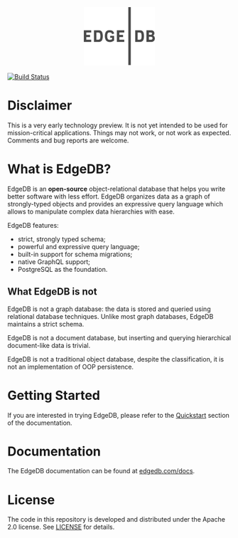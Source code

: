 <p align="center">
  <a href="https://edgedb.com"><img width="160px" src="logo.svg"></a>
</p>

[![Build Status](https://travis-ci.com/edgedb/edgedb.svg?token=74UsunYVsEQ4qRAHz4Ny&branch=master)](https://travis-ci.com/edgedb/edgedb)


Disclaimer
==========

This is a very early technology preview.  It is not yet intended to be used
for mission-critical applications.  Things may not work, or not work as
expected.  Comments and bug reports are welcome.


What is EdgeDB?
===============

EdgeDB is an **open-source** object-relational database that helps you write
better software with less effort.  EdgeDB organizes data as a graph of
strongly-typed objects and provides an expressive query language which allows
to manipulate complex data hierarchies with ease.

EdgeDB features:

- strict, strongly typed schema;
- powerful and expressive query language;
- built-in support for schema migrations;
- native GraphQL support;
- PostgreSQL as the foundation.


What EdgeDB is not
------------------

EdgeDB is not a graph database: the data is stored and queried using
relational database techniques.  Unlike most graph databases, EdgeDB
maintains a strict schema.

EdgeDB is not a document database, but inserting and querying hierarchical
document-like data is trivial.

EdgeDB is not a traditional object database, despite the classification,
it is not an implementation of OOP persistence.


Getting Started
===============

If you are interested in trying EdgeDB, please refer to the
[Quickstart](https://edgedb.com/docs/quickstart) section of
the documentation.


Documentation
=============

The EdgeDB documentation can be found at
[edgedb.com/docs](https://edgedb.com/docs).


License
=======

The code in this repository is developed and distributed under the
Apache 2.0 license.  See [LICENSE](LICENSE) for details.
